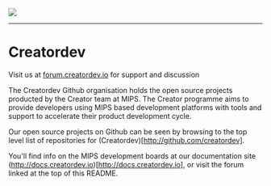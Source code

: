 ![](img.png)

----------

# Creatordev #

Visit us at [forum.creatordev.io](http://forum.creatordev.io) for support and discussion

The Creatordev Github organisation holds the open source projects producted by the Creator team at MIPS. The Creator programme aims to provide developers using MIPS based development platforms with tools and support to accelerate their product development cycle.

Our open source projects on Github can be seen by browsing to the top level list of repositories for (Creatordev)[http://github.com/creatordev].

You'll find info on the MIPS development boards at our documentation site (http://docs.creatordev.io)[http://docs.creatordev.io], or visit the forum linked at the top of this README.